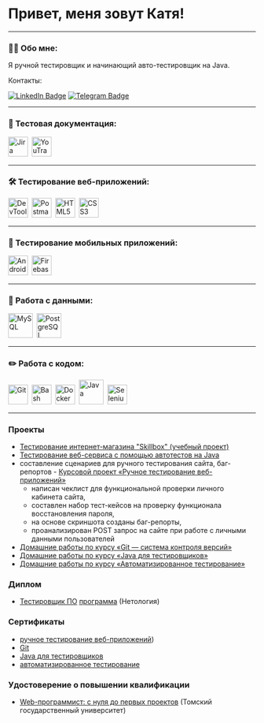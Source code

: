 # Привет, меня зовут Катя!

---

### 👨‍💻 Обо мне:

Я ручной тестировщик и начинающий авто-тестировщик на Java.

Контакты:

[![LinkedIn Badge](https://img.shields.io/badge/-@ekaterina-blue?style=flat&logo=LinkedIn&logoColor=white)](https://www.linkedin.com/in/ekaterina-kuz-qa/) 
[![Telegram Badge](https://img.shields.io/badge/-@ekaterina_kei-blue?style=flat&logo=Telegram&logoColor=white)](https://t.me/ekaterina_kei)

---

### 📁 Тестовая документация:

<div>
  <img src="https://cdn.jsdelivr.net/gh/devicons/devicon/icons/jira/jira-original.svg" title="Jira" alt="Jira" width="40" height="40"/>&nbsp
  <img src="https://upload.wikimedia.org/wikipedia/commons/thumb/8/8d/YouTrack_Icon.svg/1024px-YouTrack_Icon.svg.png?20200803082248" title="YouTrack" alt="YouTrack" width="40" height="40"/>&nbsp
</div>

---

### 🛠 Тестирование веб-приложений:

<div>
  <img src="https://d33wubrfki0l68.cloudfront.net/38b5c953a4667366685d55db55d057c86db1fc54/a0fdc/static/acae6b24d940347661ca901ea07f47c1/chrome-dev-logo-icon.png" title="DevTools" alt="DevTools" width="40" height="40"/>&nbsp
  <img src="https://seeklogo.com/images/P/postman-logo-0087CA0D15-seeklogo.com.png" title="Postman" alt="Postman" width="40" height="40"/>&nbsp
  <img src="https://profilinator.rishav.dev/skills-assets/html5-original-wordmark.svg" title="HTML5" alt="HTML5" width="40" height="40"/>&nbsp
  <img src="https://profilinator.rishav.dev/skills-assets/css3-original-wordmark.svg" title="CSS3" alt="CSS3" width="40" height="40"/>&nbsp
</div>

---

### 📱 Тестирование мобильных приложений:

<div>
  <img src="https://cdn.jsdelivr.net/gh/devicons/devicon/icons/androidstudio/androidstudio-original.svg" title="Android Studio" alt="Android Studio" width="40" height="40"/>&nbsp
  <img src="https://profilinator.rishav.dev/skills-assets/firebase.png" title="Firebase Test Lab" alt="Firebase Test Lab" width="40" height="40"/>&nbsp
</div>

---

### 💾 Работа с данными:

<div>
  <img src="https://profilinator.rishav.dev/skills-assets/mysql-original-wordmark.svg" title="MySQL" alt="MySQL" width="50" height="50"/>&nbsp
  <img src="https://profilinator.rishav.dev/skills-assets/postgresql-original-wordmark.svg" title="PostgreSQL" alt="PostgreSQL" width="50" height="50"/>&nbsp
</div>

---

### ✏️ Работа с кодом:

<div>
  <img src="https://profilinator.rishav.dev/skills-assets/git-scm-icon.svg" title="Git" alt="Git" width="40" height="40"/>&nbsp
  <img src="https://profilinator.rishav.dev/skills-assets/gnu_bash-icon.svg" title="Bash" alt="Bash" width="40" height="40"/>&nbsp
  <img src="https://profilinator.rishav.dev/skills-assets/docker-original-wordmark.svg" title="Docker" alt="Docker" width="40" height="40"/>&nbsp
  <img src="https://profilinator.rishav.dev/skills-assets/java-original-wordmark.svg" title="Java" alt="Java" width="50" height="50"/>&nbsp
  <img src="https://248006.selcdn.ru/LandGen/46684/Selenium-WebDriver.svg" title="Selenium WebDriver" alt="Selenium WebDriver" width="40" height="40"/>&nbsp
</div>

---

### Проекты

- [Тестирование интернет-магазина "Skillbox" (учебный проект)](https://ekaterinakuz.youtrack.cloud/agiles/159-2/current)
- [Тестирование веб-сервиса с помощью автотестов на Java](https://github.com/Ekaterina-Isabel/Diploma/blob/master/README.md)
- составление сценариев для ручного тестирования сайта, баг-репортов - [Курсовой проект «Ручное тестирование веб-приложений»](https://github.com/Ekaterina-Isabel/manual_testing_of_web_applications_Coursework/blob/main/README.md)
  - написан чеклист для функциональной проверки личного кабинета сайта,
  - составлен набор тест-кейсов на проверку функционала восстановления пароля,
  - на основе скриншота созданы баг-репорты, 
  - проанализирован POST запрос на сайте при работе с личными данными пользователей
- [Домашние работы по курсу «Git — система контроля версий»](https://github.com/Ekaterina-Isabel/GIT-31-hw)
- [Домашние работы по курсу «Java для тестировщиков»](https://github.com/Ekaterina-Isabel/JAVAQA-31-hw)
- [Домашние работы по курсу «Автоматизированное тестирование»](https://github.com/Ekaterina-Isabel/AQA-31-hw)

### Диплом
- [Тестировщик ПО](https://github.com/Ekaterina-Isabel/Ekaterina-Isabel/blob/main/software%20tester_Diploma_1.jpg) [программа](https://github.com/Ekaterina-Isabel/Ekaterina-Isabel/blob/main/software%20tester_Diploma_2.jpg) (Нетология)
### Сертификаты
- [ручное тестирование веб-приложений](https://github.com/Ekaterina-Isabel/Ekaterina-Isabel/blob/main/manual%20testing%20of%20web%20applications.jpg))
- [Git](https://github.com/Ekaterina-Isabel/Ekaterina-Isabel/blob/main/Git.jpg)
- [Java для тестировщиков](https://github.com/Ekaterina-Isabel/Ekaterina-Isabel/blob/main/Java%20for%20testers.jpg)
- [автоматизированное тестирование](https://github.com/Ekaterina-Isabel/Ekaterina-Isabel/blob/main/automated%20testing.jpg)

### Удостоверение о повышении квалификации
- [Web-программист: с нуля до первых проектов](https://github.com/Ekaterina-Isabel/Ekaterina-Isabel/blob/main/professional_development_certificate.jpg) (Томский государственный университет)
